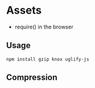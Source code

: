 # Assets

- require() in the browser

## Usage

```
npm install gzip knox uglify-js
```

## Compression
